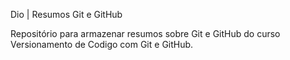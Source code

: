Dio | Resumos Git e GitHub

Repositório para armazenar resumos sobre Git e GitHub do curso Versionamento de Codigo com Git e GitHub. 
